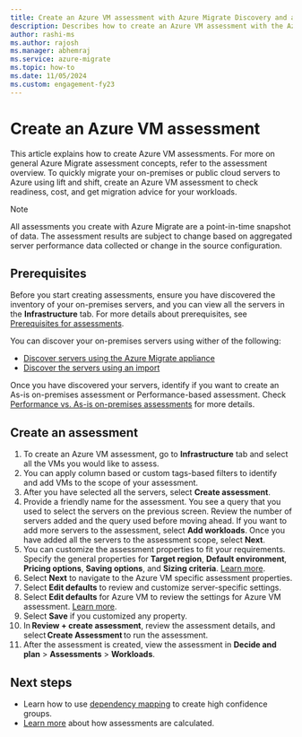 ```yaml
---
title: Create an Azure VM assessment with Azure Migrate Discovery and assessment tool | Microsoft Docs
description: Describes how to create an Azure VM assessment with the Azure Migrate Discovery and assessment tool
author: rashi-ms
ms.author: rajosh
ms.manager: abhemraj
ms.service: azure-migrate
ms.topic: how-to
ms.date: 11/05/2024
ms.custom: engagement-fy23
---
```


# Create an Azure VM assessment

This article explains how to create Azure VM assessments. For more on general Azure Migrate assessment concepts, refer to the assessment overview. To quickly migrate your on-premises or public cloud servers to Azure using lift and shift, create an Azure VM assessment to check readiness, cost, and get migration advice for your workloads. 

> [!Note]
> All assessments you create with Azure Migrate are a point-in-time snapshot of data. The assessment results are subject to change based on aggregated server performance data collected or change in the source configuration.  

## Prerequisites 

Before you start creating assessments, ensure you have discovered the inventory of your on-premises servers, and you can view all the servers in the **Infrastructure** tab. For more details about prerequisites, see [Prerequisites for assessments](assessment-prerequisites.md). 

You can discover your on-premises servers using wither of the following: 

- [Discover servers using the Azure Migrate appliance](tutorial-discover-hyper-v.md)
- [Discover the servers using an import](tutorial-discover-import.md) 

Once you have discovered your servers, identify if you want to create an As-is on-premises assessment or Performance-based assessment. Check [Performance vs. As-is on-premises assessments](target-right-sizing.md) for more details.  

## Create an assessment 

1. To create an Azure VM assessment, go to **Infrastructure** tab and select all the VMs you would like to assess.
1. You can apply column based or custom tags-based filters to identify and add VMs to the scope of your assessment. 
1. After you have selected all the servers, select **Create assessment**.  
1. Provide a friendly name for the assessment. You see a query that you used to select the servers on the previous screen. Review the number of servers added and the query used before moving ahead. If you want to add more servers to the assessment, select **Add workloads**. Once you have added all the servers to the assessment scope, select **Next**. 
1. You can customize the assessment properties to fit your requirements. Specify the general properties for **Target region**, **Default environment**, **Pricing options**, **Saving options**, and **Sizing criteria**. [Learn more](assessment-report.md). 
1. Select **Next** to navigate to the Azure VM specific assessment properties.  
1. Select **Edit defaults** to review and customize server-specific settings.  
1. Select **Edit defaults** for Azure VM to review the settings for Azure VM assessment. [Learn more](assessment-properties.md).
1. Select **Save** if you customized any property.
1. In **Review + create assessment**, review the assessment details, and select **Create Assessment** to run the assessment. 
1. After the assessment is created, view the assessment in **Decide and plan** > **Assessments** > **Workloads**.  

## Next steps

- Learn how to use [dependency mapping](how-to-create-group-machine-dependencies.md) to create high confidence groups.
- [Learn more](concepts-assessment-calculation.md) about how assessments are calculated.
